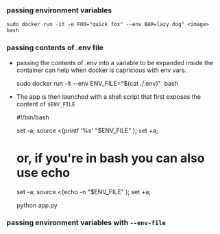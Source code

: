 ### passing environment variables

    sudo docker run -it -e FOO="quick fox" --env BAR=lazy dog" <image> bash

### passing contents of .env file

- passing the contents of .env into a variable to be expanded inside the container can help when docker is capricious with env vars.

    sudo docker run -it --env ENV_FILE="$(cat ./.env)" <image> bash

- The app is then launched with a shell script that first exposes the content of `$ENV_FILE`

    #!/bin/bash

    set -a; source <(printf '%s' "$ENV_FILE" ); set +a;
    # or, if you're in bash you can also use echo
    set -a; source <(echo -n "$ENV_FILE" ); set +a;

    python app.py

### passing environment variables with `--env-file`
